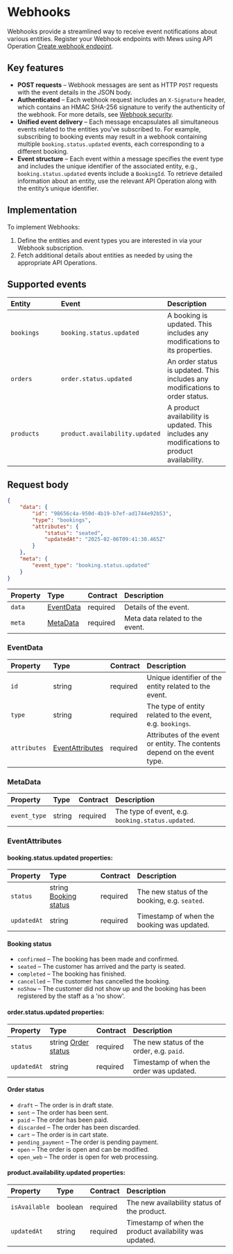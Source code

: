 # Webhooks

Webhooks provide a streamlined way to receive event notifications about various entities. Register your Webhook endpoints with Mews using API Operation [Create webhook endpoint](../operations/webhookendpoints.md#create-webhook-endpoint).

## Key features

* __POST requests__ – Webhook messages are sent as HTTP `POST` requests with the event details in the JSON body.
* __Authenticated__ – Each webhook request includes an `X-Signature` header, which contains an HMAC SHA-256 signature to verify the authenticity of the webhook. For more details, see [Webhook security](wh-security.md).
* __Unified event delivery__ – Each message encapsulates all simultaneous events related to the entities you’ve subscribed to. For example, subscribing to booking events may result in a webhook containing multiple `booking.status.updated` events, each corresponding to a different booking.
* __Event structure__ – Each event within a message specifies the event type and includes the unique identifier of the associated entity, e.g., `booking.status.updated` events include a `BookingId`. To retrieve detailed information about an entity, use the relevant API Operation along with the entity’s unique identifier.

## Implementation

To implement Webhooks:

1. Define the entities and event types you are interested in via your Webhook subscription.
2. Fetch additional details about entities as needed by using the appropriate API Operations.

## Supported events

| <div style="width:100px">Entity</div> | <div style="width:150px">Event</div> | Description |
| :-- | :-- | :-- |
| `bookings` | `booking.status.updated`  | A booking is updated. This includes any modifications to its properties. |
| `orders` | `order.status.updated`  | An order status is updated. This includes any modifications to order status. |
| `products` | `product.availability.updated`  | A product availability is updated. This includes any modifications to product availability. |

## Request body

```json
{
    "data": {
        "id": "98656c4a-950d-4b19-b7ef-ad1744e92b53",
        "type": "bookings",
        "attributes": {
            "status": "seated",
            "updatedAt": "2025-02-06T09:41:30.465Z"
        }
    },
    "meta": {
        "event_type": "booking.status.updated"
    }
}
```

| Property | Type | Contract | Description |
| :-- | :-- | :-- | :-- |
| `data` | [EventData](#eventdata) | required | Details of the event. |
| `meta` | [MetaData](#metadata) | required | Meta data related to the event. |

### EventData

| Property | Type | Contract | Description |
| :-- | :-- | :-- | :-- |
| `id` | string | required | Unique identifier of the entity related to the event. |
| `type` | string | required | The type of entity related to the event, e.g. `bookings`. |
| `attributes` | [EventAttributes](#eventattributes) | required | Attributes of the event or entity. The contents depend on the event type. |

### MetaData

| Property | Type | Contract | Description |
| :-- | :-- | :-- | :-- |
| `event_type` | string | required | The type of event, e.g. `booking.status.updated`. |

### EventAttributes

#### booking.status.updated properties:

| Property | Type | Contract | Description |
| :-- | :-- | :-- | :-- |
| `status` | string [Booking status](#booking-status) | required | The new status of the booking, e.g. `seated`. |
| `updatedAt` | string | required | Timestamp of when the booking was updated. |

#### Booking status

* `confirmed` – The booking has been made and confirmed.
* `seated` – The customer has arrived and the party is seated.
* `completed` – The booking has finished.
* `cancelled` – The customer has cancelled the booking.
* `noShow` – The customer did not show up and the booking has been registered by the staff as a 'no show'.

#### order.status.updated properties:

| Property | Type | Contract | Description |
| :-- | :-- | :-- | :-- |
| `status` | string [Order status](#order-status) | required | The new status of the order, e.g. `paid`. |
| `updatedAt` | string | required | Timestamp of when the order was updated. |

#### Order status

* `draft` – The order is in draft state.
* `sent` – The order has been sent.
* `paid` – The order has been paid.
* `discarded` – The order has been discarded.
* `cart` – The order is in cart state.
* `pending_payment` – The order is pending payment.
* `open` – The order is open and can be modified.
* `open_web` – The order is open for web processing.

#### product.availability.updated properties:

| Property | Type | Contract | Description |
| :-- | :-- | :-- | :-- |
| `isAvailable` | boolean | required | The new availability status of the product. |
| `updatedAt` | string | required | Timestamp of when the product availability was updated. |
